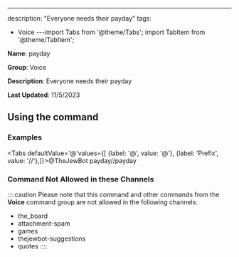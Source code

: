 ---
description: "Everyone needs their payday"
tags:
  - Voice
---import Tabs from '@theme/Tabs';
import TabItem from '@theme/TabItem';

**Name**: payday

**Group**: Voice

**Description**: Everyone needs their payday

**Last Updated**: 11/5/2023

## Using the command

### Examples
<Tabs defaultValue='@'values={[ {label: '@', value: '@'}, {label: 'Prefix', value: '//'},]}><TabItem value='@'>@TheJewBot payday</TabItem><TabItem value='//'>//payday</TabItem></Tabs>

### Command Not Allowed in these Channels
::::caution Please note that this command and other commands from the **Voice** command group are not allowed in the following channels:
- the_board
- attachment-spam
- games
- thejewbot-suggestions
- quotes
::::
